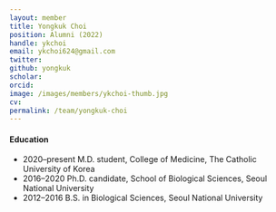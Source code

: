 ```yaml
---
layout: member
title: Yongkuk Choi
position: Alumni (2022)
handle: ykchoi
email: ykchoi624@gmail.com
twitter: 
github: yongkuk
scholar: 
orcid: 
image: /images/members/ykchoi-thumb.jpg
cv: 
permalink: /team/yongkuk-choi
---
```


#### Education

<ul class="chronological">
  <li><span>2020–present</span> M.D. student, College of Medicine, The Catholic University of Korea</li>
  <li><span>2016–2020</span> Ph.D. candidate, School of Biological Sciences, Seoul National University</li>
  <li><span>2012–2016</span> B.S. in Biological Sciences, Seoul National University</li>
</ul>
